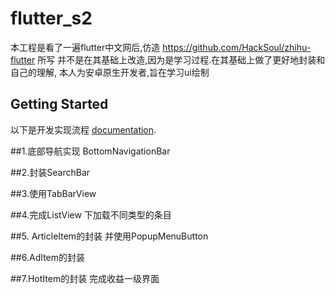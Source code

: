 # flutter_s2

本工程是看了一遍flutter中文网后,仿造 https://github.com/HackSoul/zhihu-flutter 所写
并不是在其基础上改造,因为是学习过程.在其基础上做了更好地封装和自己的理解,
本人为安卓原生开发者,旨在学习ui绘制

## Getting Started

以下是开发实现流程
[documentation](https://flutter.io/).

##1.底部导航实现 BottomNavigationBar

##2.封装SearchBar 

##3.使用TabBarView

##4.完成ListView 下加载不同类型的条目

##5. ArticleItem的封装  并使用PopupMenuButton 

##6.AdItem的封装 

##7.HotItem的封装  完成收益一级界面


    
    
    
    
    
    
    
    
    
    
